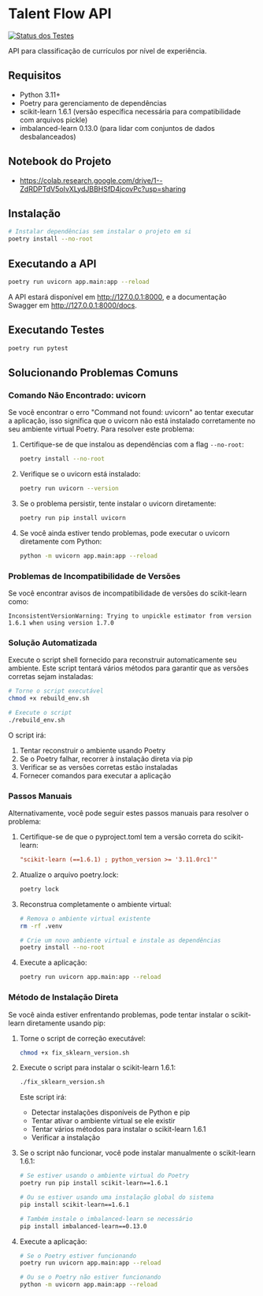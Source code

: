 # Talent Flow API

[![Status dos Testes](https://github.com/marmota-alpina/talent-flow-api/actions/workflows/python-tests.yml/badge.svg?branch=main)](https://github.com/marmota-alpina/talent-flow-api/actions/workflows/python-tests.yml)

API para classificação de currículos por nível de experiência.


## Requisitos

- Python 3.11+
- Poetry para gerenciamento de dependências
- scikit-learn 1.6.1 (versão específica necessária para compatibilidade com arquivos pickle)
- imbalanced-learn 0.13.0 (para lidar com conjuntos de dados desbalanceados)

## Notebook do Projeto
- https://colab.research.google.com/drive/1--ZdRDPTdV5oIvXLydJBBHSfD4jcovPc?usp=sharing
## Instalação

```bash
# Instalar dependências sem instalar o projeto em si
poetry install --no-root
```

## Executando a API

```bash
poetry run uvicorn app.main:app --reload
```

A API estará disponível em http://127.0.0.1:8000, e a documentação Swagger em http://127.0.0.1:8000/docs.

## Executando Testes

```bash
poetry run pytest
```

## Solucionando Problemas Comuns

### Comando Não Encontrado: uvicorn

Se você encontrar o erro "Command not found: uvicorn" ao tentar executar a aplicação, isso significa que o uvicorn não está instalado corretamente no seu ambiente virtual Poetry. Para resolver este problema:

1. Certifique-se de que instalou as dependências com a flag `--no-root`:
   ```bash
   poetry install --no-root
   ```

2. Verifique se o uvicorn está instalado:
   ```bash
   poetry run uvicorn --version
   ```

3. Se o problema persistir, tente instalar o uvicorn diretamente:
   ```bash
   poetry run pip install uvicorn
   ```

4. Se você ainda estiver tendo problemas, pode executar o uvicorn diretamente com Python:
   ```bash
   python -m uvicorn app.main:app --reload
   ```

### Problemas de Incompatibilidade de Versões

Se você encontrar avisos de incompatibilidade de versões do scikit-learn como:

```
InconsistentVersionWarning: Trying to unpickle estimator from version 1.6.1 when using version 1.7.0
```

### Solução Automatizada

Execute o script shell fornecido para reconstruir automaticamente seu ambiente. Este script tentará vários métodos para garantir que as versões corretas sejam instaladas:

```bash
# Torne o script executável
chmod +x rebuild_env.sh

# Execute o script
./rebuild_env.sh
```

O script irá:
1. Tentar reconstruir o ambiente usando Poetry
2. Se o Poetry falhar, recorrer à instalação direta via pip
3. Verificar se as versões corretas estão instaladas
4. Fornecer comandos para executar a aplicação

### Passos Manuais

Alternativamente, você pode seguir estes passos manuais para resolver o problema:

1. Certifique-se de que o pyproject.toml tem a versão correta do scikit-learn:
   ```toml
   "scikit-learn (==1.6.1) ; python_version >= '3.11.0rc1'"
   ```

2. Atualize o arquivo poetry.lock:
   ```bash
   poetry lock
   ```

3. Reconstrua completamente o ambiente virtual:
   ```bash
   # Remova o ambiente virtual existente
   rm -rf .venv

   # Crie um novo ambiente virtual e instale as dependências
   poetry install --no-root
   ```

4. Execute a aplicação:
   ```bash
   poetry run uvicorn app.main:app --reload
   ```

### Método de Instalação Direta

Se você ainda estiver enfrentando problemas, pode tentar instalar o scikit-learn diretamente usando pip:

1. Torne o script de correção executável:
   ```bash
   chmod +x fix_sklearn_version.sh
   ```

2. Execute o script para instalar o scikit-learn 1.6.1:
   ```bash
   ./fix_sklearn_version.sh
   ```

   Este script irá:
   - Detectar instalações disponíveis de Python e pip
   - Tentar ativar o ambiente virtual se ele existir
   - Tentar vários métodos para instalar o scikit-learn 1.6.1
   - Verificar a instalação

3. Se o script não funcionar, você pode instalar manualmente o scikit-learn 1.6.1:
   ```bash
   # Se estiver usando o ambiente virtual do Poetry
   poetry run pip install scikit-learn==1.6.1

   # Ou se estiver usando uma instalação global do sistema
   pip install scikit-learn==1.6.1

   # Também instale o imbalanced-learn se necessário
   pip install imbalanced-learn==0.13.0
   ```

4. Execute a aplicação:
   ```bash
   # Se o Poetry estiver funcionando
   poetry run uvicorn app.main:app --reload

   # Ou se o Poetry não estiver funcionando
   python -m uvicorn app.main:app --reload
   ```
